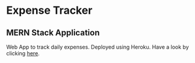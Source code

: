 # Expense Tracker
## MERN Stack Application

Web App to track daily expenses. Deployed using Heroku. Have a look by clicking [here](https://warm-earth-02647.herokuapp.com/).
